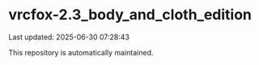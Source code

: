 # vrcfox-2.3_body_and_cloth_edition

Last updated: 2025-06-30 07:28:43

This repository is automatically maintained.
